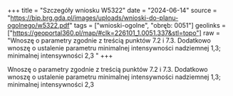 +++
title = "Szczegóły wniosku W5322"
date = "2024-06-14"
source = "https://bip.brg.gda.pl/images/uploads/wnioski-do-planu-ogolnego/w5322.pdf"
tags = ["wnioski-ogolne", "obręb: 0051"]
geolinks = ["https://geoportal360.pl/map/#clk=226101_1.0051.337&stl=topo"]
raw = "Wnoszę o parametry zgodnie z treścią punktów 7.2 i 7.3. Dodatkowo wnoszę o ustalenie parametru minimalnej intensywności nadziemnej 1,3; minimalnej intensywności 2,3 "
+++

Wnoszę o parametry zgodnie z treścią punktów 7.2 i 7.3. Dodatkowo wnoszę o
ustalenie parametru minimalnej intensywności nadziemnej 1,3; minimalnej intensywności 2,3



